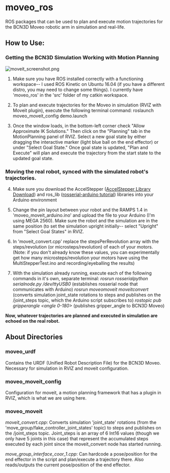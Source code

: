 # moveo_ros
ROS packages that can be used to plan and execute motion trajectories for the BCN3D Moveo robotic arm in simulation and real-life.  

## How to Use:

### Getting the BCN3D Simulation Working with Motion Planning
![moveit_screenshot.png]({{site.baseurl}}/moveit_screenshot.png)

1) Make sure you have ROS installed correctly with a functioning workspace-- I used ROS Kinetic on Ubuntu 16.04 (if you have a different distro, you may need to change some things).  I currently have 'moveo_ros' in the 'src' folder of my catkin workspace.

2) To plan and execute trajectories for the Moveo in simulation (RVIZ with Moveit plugin), execute the following terminal command: roslaunch moveo_moveit_config demo.launch

3) Once the window loads, in the bottom-left corner check "Allow Approximate IK Solutions."  Then click on the "Planning" tab in the MotionPlanning panel of RVIZ.  Select a new goal state by either dragging the interactive marker (light blue ball on the end effector) or under "Select Goal State."  Once goal state is updated, "Plan and Execute" will plan and execute the trajectory from the start state to the updated goal state.


### Moving the real robot, synced with the simulated robot's trajectories.
4) Make sure you download the AccelStepper ([AccelStepper Library Download](http://www.airspayce.com/mikem/arduino/AccelStepper/AccelStepper-1.57.zip)) and ros_lib ([rosserial-arduino tutorial](http://wiki.ros.org/rosserial_arduino/Tutorials/Arduino%20IDE%20Setup)) libraries into your Arduino environment 

5) Change the pin layout between your robot and the RAMPS 1.4 in 'moveo_moveit_arduino.ino' and upload the file to your Arduino (I'm using MEGA 2560).  Make sure the robot and the simulation are in the same position (to set the simulation upright initially-- select "Upright" from "Select Goal States" in RVIZ.

6) In 'moveit_convert.cpp' replace the stepsPerRevolution array with the steps/revolution (or microsteps/revolution) of each of your motors.  (Note: if you don't already know these values, you can experimentally get how many microsteps/revolution your motors have using the MultiStepperTest.ino and recording/eyeballing the results)

7) With the simulation already running, execute each of the following commands in it's own, separate terminal: 
_rosrun rosserialpython serialnode.py /dev/ttyUSB0_       (establishes rosserial node that communicates with Arduino)
_rosrun moveomoveit moveitconvert_                        (converts simulation joint_state rotations to steps and publishes on the /joint_steps topic, which the Arduino script subscribes to)
_rostopic pub gripperangle <angle 0-180>_                 (publishes gripper_angle to BCN3D Moveo)

**Now, whatever trajectories are planned and executed in simulation are echoed on the real robot.**


## About Directories
### moveo_urdf
Contains the URDF (Unified Robot Description File) for the BCN3D Moveo. Necessary for simulation in RVIZ and moveit configuration.

### moveo_moveit_config
Configuration for moveit, a motion planning framework that has a plugin in RVIZ, which is what we are using here.

### moveo_moveit
_moveit_convert.cpp_: Converts simulation 'joint\_state' rotations (from the 'move\_group/fake\_controller\_joint\_states' topic) to steps and publishes on the /joint\_steps topic.  Joint\_steps is an array of 6 Int16 values (though we only have 5 joints in this case) that represent the accumulated steps executed by each joint since the moveit\_convert node has started running. 

_move_group_interface_coor_1.cpp_: Can hardcode a pose/position for the end effector in the script and plan/execute a trajectory there.  Also reads/outputs the current pose/position of the end effector.
